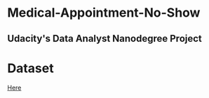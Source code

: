 # Medical-Appointment-No-Show
## Udacity's Data Analyst Nanodegree Project

# Dataset 
[Here](https://www.kaggle.com/joniarroba/noshowappointments)
